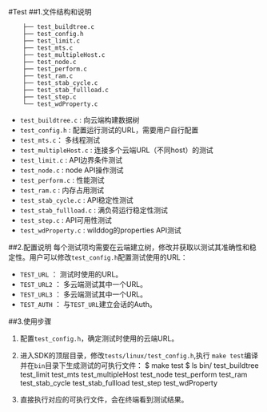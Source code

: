 #Test
##1.文件结构和说明

	
    	├── test_buildtree.c
    	├── test_config.h
    	├── test_limit.c
    	├── test_mts.c
    	├── test_multipleHost.c
    	├── test_node.c
    	├── test_perform.c
    	├── test_ram.c
    	├── test_stab_cycle.c
    	├── test_stab_fullload.c
    	├── test_step.c
    	└── test_wdProperty.c
    

*	`test_buildtree.c` : 向云端构建数据树
*	`test_config.h` : 配置运行测试的URL，需要用户自行配置
*	`test_mts.c`：	多线程测试
*	`test_multipleHost.c` : 连接多个云端URL（不同host）的测试
*	`test_limit.c` : API边界条件测试
*	`test_node.c` : node API操作测试
*	`test_perform.c` : 性能测试
*	`test_ram.c` : 内存占用测试
*	`test_stab_cycle.c` : API稳定性测试
*	`test_stab_fullload.c` : 满负荷运行稳定性测试
*	`test_step.c` : API可用性测试
*	`test_wdProperty.c` : wilddog的properties API测试

##2.配置说明
每个测试项均需要在云端建立树，修改并获取以测试其准确性和稳定性。用户可以修改`test_config.h`配置测试使用的URL：

- `TEST_URL` ： 测试时使用的URL。
- `TEST_URL2` ： 多云端测试其中一个URL。
- `TEST_URL3` ： 多云端测试其中一个URL。
- `TEST_AUTH` ： 与`TEST_URL`建立会话的Auth。

##3.使用步骤
1. 配置`test_config.h`，确定测试时使用的云端URL。
2. 进入SDK的顶层目录，修改`tests/linux/test_config.h`,执行 `make test`编译并在`bin`目录下生成测试的可执行文件：
    $ make test
	$ ls bin/
    test_buildtree  test_limit  test_mts  test_multipleHost  test_node  test_perform  test_ram  test_stab_cycle  test_stab_fullload  test_step  test_wdProperty

3. 直接执行对应的可执行文件，会在终端看到测试结果。
